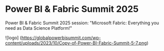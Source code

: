 # Power BI & Fabric Summit 2025
Power BI &amp; Fabric Summit 2025 session: "Microsoft Fabric: Everything you need as Data Science Platform!"

![logo] (https://globalpowerbisummit.com/wp-content/uploads/2023/10/Copy-of-Power-BI-Fabric-Summit-5-7.png)
